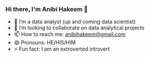### Hi there, I'm Anibi Hakeem 👋

- 🔭 I’m a data analyst (up and coming data scientist)
- 👯 I’m looking to collaborate on data analytical projects
- 📫 How to reach me: anibihakeem@gmail.com
- 😄 Pronouns: HE/HIS/HIM
- ⚡ Fun fact: I am an extroverted introvert

